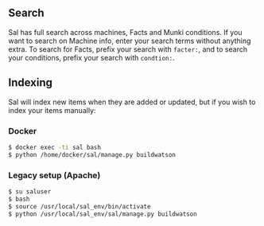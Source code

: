 ## Search

Sal has full search across machines, Facts and Munki conditions. If you want to search on Machine info, enter your search terms without anything extra. To search for Facts, prefix your search with ``facter:``, and to search your conditions, prefix your search with ``condtion:``.

## Indexing

Sal will index new items when they are added or updated, but if you wish to index your items manually:

### Docker

``` bash
$ docker exec -ti sal bash
$ python /home/docker/sal/manage.py buildwatson
```

### Legacy setup (Apache)

``` bash
$ su saluser
$ bash
$ source /usr/local/sal_env/bin/activate
$ python /usr/local/sal_env/sal/manage.py buildwatson
```